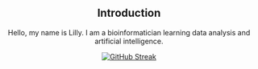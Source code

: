 <div align="center">
  <h2 align="center">Introduction</h2>
  Hello, my name is Lilly. I am a bioinformatician learning data analysis and artificial intelligence.
  <br>

<a href="https://git.io/streak-stats"><img src="https://github-readme-streak-stats.herokuapp.com?user=Lillyputienne&theme=jolly" alt="GitHub Streak" /></a>






<!---
Lillyputienne/Lillyputienne is a ✨ special ✨ repository because its `README.md` (this file) appears on your GitHub profile.
You can click the Preview link to take a look at your changes.
--->
